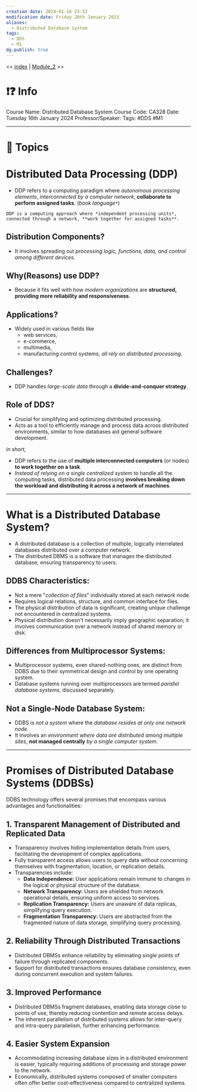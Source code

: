 ```yaml
---
creation date: 2024-01-16 23:52
modification date: Friday 20th January 2023
aliases:
  - Distributed Database System
tags:
  - DDS
  - M1
dg-publish: true
---
```


<< [index](Distributed_Database_System/index.md) | [Module_2](Sem_6/Distributed_Database_System/Notes/Module_2.md) >>

# ❗❓ Info
Course Name: Distributed Database System
Course Code: CA328
Date: Tuesday 16th January 2024
Professor/Speaker: 
Tags: #DDS #M1

---
# 📃 Topics
# Distributed Data Processing (DDP)
- DDP refers to a computing paradigm where *autonomous processing elements*, *interconnected by a computer network*, **collaborate to perform assigned tasks**. (*book language*`*`) 

```
DDP is a computing approach where *independent processing units*, connected through a network, **work together for assigned tasks**.
```
## Distribution Components?
- It involves spreading out *processing logic, functions, data, and control among different devices.*
## Why(Reasons) use DDP?
- Because it fits well with how *modern organizations* are **structured, providing more reliability and responsiveness**.
## Applications?
- Widely used in various fields like
	- web services,
	- e-commerce,
	- multimedia,
	- manufacturing control systems, *all rely on distributed processing.*
## Challenges?
- DDP handles *large-scale data* through a **divide-and-conquer strategy**.
## Role of DDS?
- Crucial for simplifying and optimizing distributed processing.
- Acts as a tool to efficiently manage and process data across distributed environments, similar to how databases aid general software development.

*in short,*
- DDP refers to the use of **multiple interconnected computers** (or nodes) **to work together on a task**. 
- *Instead of relying on a single centralized system* to handle all the computing tasks, distributed data processing **involves breaking down the workload and distributing it across a network of machines**.

---

# What is a Distributed Database System?
- A distributed database is a collection of multiple, logically interrelated databases distributed over a computer network.
- The distributed DBMS is a software that manages the distributed database, ensuring transparency to users.

## DDBS Characteristics:
- Not a mere "*collection of files*" individually stored at each network node.
- Requires logical relations, structure, and common interface for files.
- The physical distribution of data is significant, creating unique challenge not encountered in centralized systems.
- Physical distribution doesn't necessarily imply geographic separation; it involves communication over a network instead of shared memory or disk.

## Differences from Multiprocessor Systems:
- Multiprocessor systems, even shared-nothing ones, are distinct from DDBS due to their symmetrical design and control by one operating system.
- Database systems running over multiprocessors are termed *parallel database systems*, discussed separately.

## Not a Single-Node Database System:
- DDBS is *not a system* where the *database resides at only one network node*.
- It involves an *environment where data are distributed among multiple sites*, **not managed centrally** *by a single computer system*.
---

# Promises of Distributed Database Systems (DDBSs)

DDBS technology offers several promises that encompass various advantages and functionalities:

## 1. Transparent Management of Distributed and Replicated Data
- Transparency involves hiding implementation details from users, facilitating the development of complex applications.
- Fully transparent access allows users to query data without concerning themselves with fragmentation, location, or replication details.
- Transparencies include:
  - **Data Independence:** User applications remain immune to changes in the logical or physical structure of the database.
  - **Network Transparency:** Users are shielded from network operational details, ensuring uniform access to services.
  - **Replication Transparency:** Users are unaware of data replicas, simplifying query execution.
  - **Fragmentation Transparency:** Users are abstracted from the fragmented nature of data storage, simplifying query processing.

## 2. Reliability Through Distributed Transactions
- Distributed DBMSs enhance reliability by eliminating single points of failure through replicated components.
- Support for distributed transactions ensures database consistency, even during concurrent execution and system failures.

## 3. Improved Performance
- Distributed DBMSs fragment databases, enabling data storage close to points of use, thereby reducing contention and remote access delays.
- The inherent parallelism of distributed systems allows for inter-query and intra-query parallelism, further enhancing performance.

## 4. Easier System Expansion
- Accommodating increasing database sizes in a distributed environment is easier, typically requiring additions of processing and storage power to the network.
- Economically, distributed systems composed of smaller computers often offer better cost-effectiveness compared to centralized systems.
